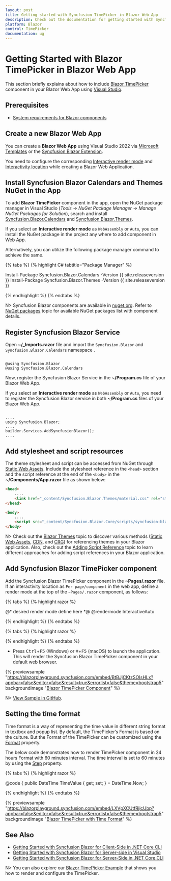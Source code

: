 ```yaml
---
layout: post
title: Getting started with Syncfusion TimePicker in Blazor Web App
description: Check out the documentation for getting started with Syncfusion Blazor TimePicker Components in Blazor Web App.
platform: Blazor
control: TimePicker
documentation: ug
---
```


# Getting Started with Blazor TimePicker in Blazor Web App

This section briefly explains about how to include [Blazor TimePicker](https://www.syncfusion.com/blazor-components/blazor-timepicker) component in your Blazor Web App using [Visual Studio](https://visualstudio.microsoft.com/vs/).

## Prerequisites

* [System requirements for Blazor components](https://blazor.syncfusion.com/documentation/system-requirements)

## Create a new Blazor Web App

You can create a **Blazor Web App** using Visual Studio 2022 via [Microsoft Templates](https://learn.microsoft.com/en-us/aspnet/core/blazor/tooling?view=aspnetcore-8.0) or the [Syncfusion Blazor Extension](https://blazor.syncfusion.com/documentation/visual-studio-integration/template-studio).

You need to configure the corresponding [Interactive render mode](https://learn.microsoft.com/en-us/aspnet/core/blazor/components/render-modes?view=aspnetcore-8.0#render-modes) and [Interactivity location](https://learn.microsoft.com/en-us/aspnet/core/blazor/tooling?view=aspnetcore-8.0&pivots=windows) while creating a Blazor Web Application.

## Install Syncfusion Blazor Calendars and Themes NuGet in the App

To add **Blazor TimePicker** component in the app, open the NuGet package manager in Visual Studio (*Tools → NuGet Package Manager → Manage NuGet Packages for Solution*), search and install [Syncfusion.Blazor.Calendars](https://www.nuget.org/packages/Syncfusion.Blazor.Calendars) and [Syncfusion.Blazor.Themes](https://www.nuget.org/packages/Syncfusion.Blazor.Themes/).

If you select an **Interactive render mode** as `WebAssembly` or `Auto`, you can install the NuGet package in the project any where to add component in Web App.

Alternatively, you can utilize the following package manager command to achieve the same.

{% tabs %}
{% highlight C# tabtitle="Package Manager" %}

Install-Package Syncfusion.Blazor.Calendars -Version {{ site.releaseversion }}
Install-Package Syncfusion.Blazor.Themes -Version {{ site.releaseversion }}

{% endhighlight %}
{% endtabs %}

N> Syncfusion Blazor components are available in [nuget.org](https://www.nuget.org/packages?q=syncfusion.blazor). Refer to [NuGet packages](https://blazor.syncfusion.com/documentation/nuget-packages) topic for available NuGet packages list with component details.

## Register Syncfusion Blazor Service

Open **~/_Imports.razor** file and import the `Syncfusion.Blazor` and `Syncfusion.Blazor.Calendars` namespace .

```cshtml

@using Syncfusion.Blazor
@using Syncfusion.Blazor.Calendars

```

Now, register the Syncfusion Blazor Service in the **~/Program.cs** file of your Blazor Web App.

If you select an **Interactive render mode** as `WebAssembly` or `Auto`, you need to register the Syncfusion Blazor service in both **~/Program.cs** files of your Blazor Web App.

```cshtml

....
using Syncfusion.Blazor;
....
builder.Services.AddSyncfusionBlazor();
....

```

## Add stylesheet and script resources

The theme stylesheet and script can be accessed from NuGet through [Static Web Assets](https://blazor.syncfusion.com/documentation/appearance/themes#static-web-assets). Include the stylesheet reference in the `<head>` section and the script reference at the end of the `<body>` in the **~/Components/App.razor** file as shown below:

```html
<head>
    ....
    <link href="_content/Syncfusion.Blazor.Themes/material.css" rel="stylesheet" />
</head>

<body>
    ....
    <script src="_content/Syncfusion.Blazor.Core/scripts/syncfusion-blazor.min.js" type="text/javascript"></script>
</body>
```

N> Check out the [Blazor Themes](https://blazor.syncfusion.com/documentation/appearance/themes) topic to discover various methods ([Static Web Assets](https://blazor.syncfusion.com/documentation/appearance/themes#static-web-assets), [CDN](https://blazor.syncfusion.com/documentation/appearance/themes#cdn-reference), and [CRG](https://blazor.syncfusion.com/documentation/common/custom-resource-generator)) for referencing themes in your Blazor application. Also, check out the [Adding Script Reference](https://blazor.syncfusion.com/documentation/common/adding-script-references) topic to learn different approaches for adding script references in your Blazor application.

## Add Syncfusion Blazor TimePicker component

Add the Syncfusion Blazor TimePicker component in the **~Pages/.razor** file. If an interactivity location as `Per page/component` in the web app, define a render mode at the top of the `~Pages/.razor` component, as follows:

{% tabs %}
{% highlight razor %}

@* desired render mode define here *@
@rendermode InteractiveAuto

{% endhighlight %}
{% endtabs %}

{% tabs %}
{% highlight razor %}

<SfTimePicker TValue="DateTime?" PlaceHolder="Select a time"></SfTimePicker>

{% endhighlight %}
{% endtabs %}

* Press <kbd>Ctrl</kbd>+<kbd>F5</kbd> (Windows) or <kbd>⌘</kbd>+<kbd>F5</kbd> (macOS) to launch the application. This will render the Syncfusion Blazor TimePicker component in your default web browser.

{% previewsample "https://blazorplayground.syncfusion.com/embed/BtBJjCKtzSOIsHLx?appbar=false&editor=false&result=true&errorlist=false&theme=bootstrap5" backgroundimage "[Blazor TimePicker Component](./images/blazor-timepicker.png)" %}

N> [View Sample in GitHub](https://github.com/SyncfusionExamples/Blazor-Getting-Started-Examples/tree/main/TimePicker/BlazorWebApp).

## Setting the time format

Time format is a way of representing the time value in different string format in textbox and popup list. By default, the TimePicker’s Format is based on the culture.
But the Format of the TimePicker can be customized using the [Format](https://help.syncfusion.com/cr/blazor/Syncfusion.Blazor.Calendars.SfTimePicker-1.html#Syncfusion_Blazor_Calendars_SfTimePicker_1_Format) property.

The below code demonstrates how to render TimePicker component in 24 hours Format with 60 minutes interval. The time interval is set to 60 minutes by using the [Step](https://help.syncfusion.com/cr/blazor/Syncfusion.Blazor.Calendars.SfTimePicker-1.html#Syncfusion_Blazor_Calendars_SfTimePicker_1_Step) property.

{% tabs %}
{% highlight razor %}

<SfTimePicker TValue="DateTime?" Value="@TimeValue" Step=60 Format="HH:mm"></SfTimePicker>

@code {
    public DateTime TimeValue { get; set; } = DateTime.Now;
}

{% endhighlight %}
{% endtabs %}

{% previewsample "https://blazorplayground.syncfusion.com/embed/LXVpXCUtfRjicUbp?appbar=false&editor=false&result=true&errorlist=false&theme=bootstrap5" backgroundimage "[Blazor TimePicker with Time Format](./images/blazor-timepicker-time-format.png)" %}

## See Also

* [Getting Started with Syncfusion Blazor for Client-Side in .NET Core CLI](../getting-started/blazor-webassembly-dotnet-cli)
* [Getting Started with Syncfusion Blazor for Server-side in Visual Studio](../getting-started/blazor-server-side-visual-studio)
* [Getting Started with Syncfusion Blazor for Server-Side in .NET Core CLI](../getting-started/blazor-server-side-dotnet-cli)

N> You can also explore our [Blazor TimePicker Example](https://blazor.syncfusion.com/demos/timepicker/default-functionalities?theme=fluent) that shows you how to render and configure the TimePicker.